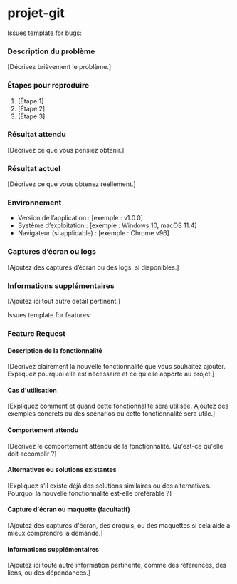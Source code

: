 # projet-git

Issues template for bugs:

### Description du problème

[Décrivez brièvement le problème.]

### Étapes pour reproduire

1. [Étape 1]
2. [Étape 2]
3. [Étape 3]

### Résultat attendu

[Décrivez ce que vous pensiez obtenir.]

### Résultat actuel

[Décrivez ce que vous obtenez réellement.]

### Environnement

-   Version de l’application : [exemple : v1.0.0]
-   Système d’exploitation : [exemple : Windows 10, macOS 11.4]
-   Navigateur (si applicable) : [exemple : Chrome v96]

### Captures d’écran ou logs

[Ajoutez des captures d’écran ou des logs, si disponibles.]

### Informations supplémentaires

[Ajoutez ici tout autre détail pertinent.]











Issues template for features:

### **Feature Request**

#### Description de la fonctionnalité

[Décrivez clairement la nouvelle fonctionnalité que vous souhaitez ajouter. Expliquez pourquoi elle est nécessaire et ce qu'elle apporte au projet.]

#### Cas d'utilisation

[Expliquez comment et quand cette fonctionnalité sera utilisée. Ajoutez des exemples concrets ou des scénarios où cette fonctionnalité sera utile.]

#### Comportement attendu

[Décrivez le comportement attendu de la fonctionnalité. Qu'est-ce qu'elle doit accomplir ?]

#### Alternatives ou solutions existantes

[Expliquez s'il existe déjà des solutions similaires ou des alternatives. Pourquoi la nouvelle fonctionnalité est-elle préférable ?]

#### Capture d'écran ou maquette (facultatif)

[Ajoutez des captures d'écran, des croquis, ou des maquettes si cela aide à mieux comprendre la demande.]

#### Informations supplémentaires

[Ajoutez ici toute autre information pertinente, comme des références, des liens, ou des dépendances.]
